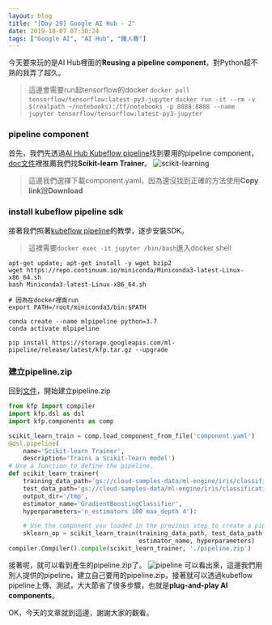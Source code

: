 ```yaml
---
layout: blog
title: "[Day 29] Google AI Hub - 2"
date: 2019-10-07 07:30:24
tags: ["Google AI", "AI Hub", "鐵人賽"]
---
```

今天要來玩的是AI Hub裡面的**Reusing a pipeline component**，對Python超不熟的我弄了超久。

> 這邊會需要run起tensorflow的docker
> `docker pull tensorflow/tensorflow:latest-py3-jupyter`
> `docker run -it --rm -v $(realpath ~/notebooks):/tf/notebooks -p 8888:8888 --name jupyter tensorflow/tensorflow:latest-py3-jupyter` 
<!-- more -->

### pipeline component
首先，我們先透過[AI Hub Kubeflow pipeline](https://aihub.cloud.google.com/u/1/s?category=pipeline)找到要用的pipeline component，[doc文件](https://cloud.google.com/ai-hub/docs/use-component)裡推薦我們找**Scikit-learn Trainer**。
![scikit-learning](scikit-learning.jpg)

> 這邊我們選擇下載component.yaml，因為還沒找到正確的方法使用**Copy link**跟**Download**

### install kubeflow pipeline sdk
接著我們照著[kubeflow pipeline](https://www.kubeflow.org/docs/pipelines/sdk/install-sdk/)的教學，逐步安裝SDK。

> 這裡需要`docker exec -it jupyter /bin/bash`進入docker shell

```shell
apt-get update; apt-get install -y wget bzip2
wget https://repo.continuum.io/miniconda/Miniconda3-latest-Linux-x86_64.sh
bash Miniconda3-latest-Linux-x86_64.sh

# 因為在docker裡面run
export PATH=/root/miniconda3/bin:$PATH 

conda create --name mlpipeline python=3.7
conda activate mlpipeline

pip install https://storage.googleapis.com/ml-pipeline/release/latest/kfp.tar.gz --upgrade
```

### 建立pipeline.zip
回到[文件](https://cloud.google.com/ai-hub/docs/use-component)，開始建立pipeline.zip
```python
from kfp import compiler
import kfp.dsl as dsl
import kfp.components as comp

scikit_learn_train = comp.load_component_from_file('component.yaml')
@dsl.pipeline(
    name='Scikit-learn Trainer',
    description='Trains a Scikit-learn model')
# Use a function to define the pipeline.
def scikit_learn_trainer(
    training_data_path='gs://cloud-samples-data/ml-engine/iris/classification/train.csv',
    test_data_path='gs://cloud-samples-data/ml-engine/iris/classification/evaluate.csv',
    output_dir='/tmp',
    estimator_name='GradientBoostingClassifier',
    hyperparameters='n_estimators 100 max_depth 4'):

    # Use the component you loaded in the previous step to create a pipeline task.
    sklearn_op = scikit_learn_train(training_data_path, test_data_path, output_dir,
                                    estimator_name, hyperparameters)
compiler.Compiler().compile(scikit_learn_trainer, './pipeline.zip')    
```

接著呢，就可以看到產生的pipeline.zip了。
![pipeline](pipeline.jpg)
可以看出來，這邊我們用別人提供的pipeline，建立自己要用的pipeline.zip，接著就可以透過kubeflow pipeline上傳、測試，大大節省了很多步驟，也就是**plug-and-play AI components**。

OK，今天的文章就到這邊，謝謝大家的觀看。
